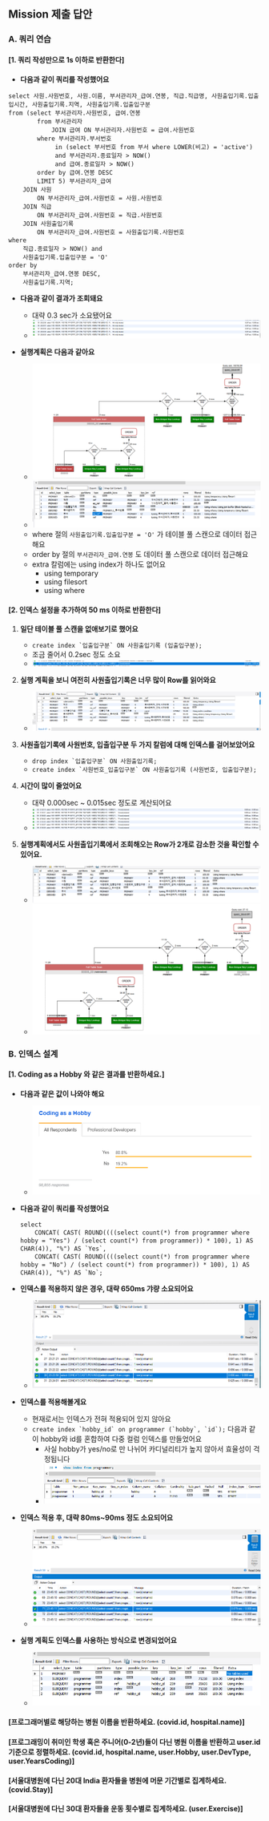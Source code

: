 ## Mission 제출 답안

### A. 쿼리 연습
#### [1. 쿼리 작성만으로 1s 이하로 반환한다]
- **다음과 같이 쿼리를 작성했어요**
```mysql
select 사원.사원번호, 사원.이름, 부서관리자_급여.연봉, 직급.직급명, 사원출입기록.입출입시간, 사원출입기록.지역, 사원출입기록.입출입구분
from (select 부서관리자.사원번호, 급여.연봉
		from 부서관리자
			JOIN 급여 ON 부서관리자.사원번호 = 급여.사원번호
		where 부서관리자.부서번호 
			 in (select 부서번호 from 부서 where LOWER(비고) = 'active') 
			 and 부서관리자.종료일자 > NOW()
			 and 급여.종료일자 > NOW()
		order by 급여.연봉 DESC 
		LIMIT 5) 부서관리자_급여 
	JOIN 사원
		ON 부서관리자_급여.사원번호 = 사원.사원번호
	JOIN 직급
		ON 부서관리자_급여.사원번호 = 직급.사원번호
	JOIN 사원출입기록
		ON 부서관리자_급여.사원번호 = 사원출입기록.사원번호
where
	직급.종료일자 > NOW() and
    사원출입기록.입출입구분 = 'O'
order by
	부서관리자_급여.연봉 DESC, 
    사원출입기록.지역;
```

- **다음과 같이 결과가 조회돼요**
    - 대략 0.3 sec가 소요됐어요
    - ![](./image/a-1-time.PNG)

- **실행계획은 다음과 같아요**
    - ![](./image/a-1-execution-plan.PNG)
    - ![](./image/a-1-execution-plan2.PNG)
    - where 절의 `사원출입기록.입출입구분 = 'O'` 가 테이블 풀 스캔으로 데이터 접근해요
    - order by 절의 `부서관리자_급여.연봉` 도 데이터 풀 스캔으로 데이터 접근해요
    - extra 칼럼에는 using index가 하나도 없어요
        - using temporary
        - using filesort
        - using where

#### [2. 인덱스 설정을 추가하여 50 ms 이하로 반환한다]
1. **일단 테이블 풀 스캔을 없애보기로 했어요**
    - ``create index `입출입구분` ON 사원출입기록 (입출입구분);``
    - 조금 줄어서 0.2sec 정도 소요
    - ![](./image/a-2-first-time.PNG)

2. **실행 계획을 보니 여전히 사원출입기록은 너무 많이 Row를 읽어와요**
    - ![](./image/a-2-executaion-plan.PNG)

3. **사원출입기록에 사원번호, 입출입구분 두 가지 칼럼에 대해 인덱스를 걸어보았어요**
    - ``drop index `입출입구분` ON 사원출입기록;``
    - ``create index `사원번호_입출입구분` ON 사원출입기록 (사원번호, 입출입구분);``

4. **시간이 많이 줄었어요**
    - 대략 0.000sec ~ 0.015sec 정도로 계산되어요
    - ![](./image/a-2-second-time.PNG)

5. **실행계획에서도 사원출입기록에서 조회해오는 Row가 2개로 감소한 것을 확인할 수 있어요.**
    - ![](./image/a-2-second-execution-plan.PNG)
    - ![](./image/a-2-second-execution-plan-graph.PNG)

### B. 인덱스 설계
#### [1. Coding as a Hobby 와 같은 결과를 반환하세요.]
- **다음과 같은 값이 나와야 해요**
    - ![](./image/b-1-coding-hobby-stackoverflow.PNG)

- **다음과 같이 쿼리를 작성했어요**
    ``` mysql
    select
        CONCAT( CAST( ROUND((((select count(*) from programmer where hobby = "Yes") / (select count(*) from programmer)) * 100), 1) AS CHAR(4)), "%") AS `Yes`,
        CONCAT( CAST( ROUND((((select count(*) from programmer where hobby = "No") / (select count(*) from programmer)) * 100), 1) AS CHAR(4)), "%") AS `No`;
    ```

- **인덱스를 적용하지 않은 경우, 대략 650ms 갸량 소요되어요**
    - ![](./image/b-1-before-index.PNG)

- **인덱스를 적용해볼게요**
    - 현재로서는 인덱스가 전혀 적용되어 있지 않아요
    - ``create index `hobby_id` on programmer (`hobby`, `id`);`` 다음과 같이 hobby와 id를 혼합하여 다중 컬럼 인덱스를 만들었어요
        - 사실 hobby가 yes/no로 만 나뉘어 카디널리티가 높지 않아서 효율성이 걱정됩니다
        - ![](./image/b-1-cardinality.PNG)

- **인덱스 적용 후, 대략 80ms~90ms 정도 소요되어요**
    - ![](./image/b-1-after-index.PNG)

- **실행 계획도 인덱스를 사용하는 방식으로 변경되었어요**
    - ![](./image/b-1-execution-plan.PNG)

#### [프로그래머별로 해당하는 병원 이름을 반환하세요. (covid.id, hospital.name)]

#### [프로그래밍이 취미인 학생 혹은 주니어(0-2년)들이 다닌 병원 이름을 반환하고 user.id 기준으로 정렬하세요. (covid.id, hospital.name, user.Hobby, user.DevType, user.YearsCoding)]

#### [서울대병원에 다닌 20대 India 환자들을 병원에 머문 기간별로 집계하세요. (covid.Stay)]

#### [서울대병원에 다닌 30대 환자들을 운동 횟수별로 집계하세요. (user.Exercise)]
